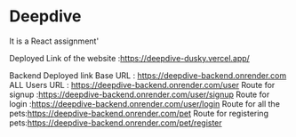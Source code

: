 # Deepdive
It is a React assignment'

Deployed Link of the website :https://deepdive-dusky.vercel.app/

Backend Deployed link
Base URL : https://deepdive-backend.onrender.com
ALL Users URL : https://deepdive-backend.onrender.com/user
Route for signup :https://deepdive-backend.onrender.com/user/signup
Route for login :https://deepdive-backend.onrender.com/user/login
Route for all the pets:https://deepdive-backend.onrender.com/pet
Route for registering pets:https://deepdive-backend.onrender.com/pet/register
